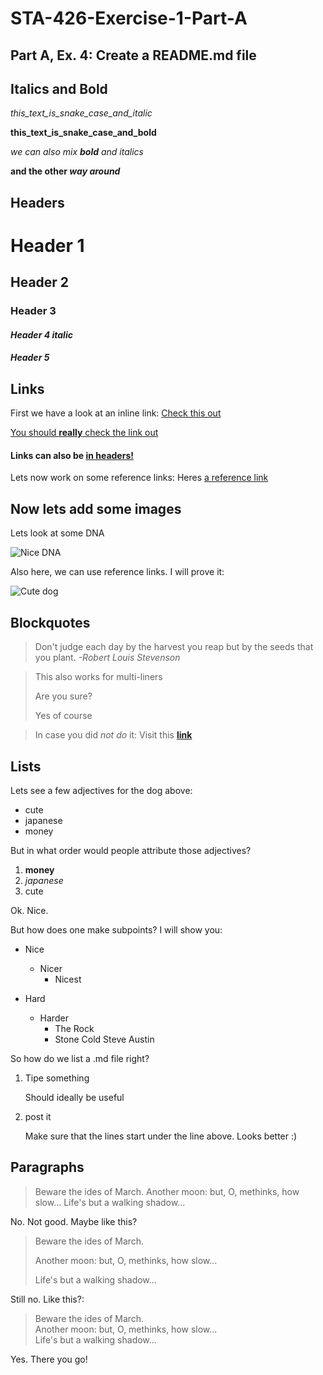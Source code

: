 # STA-426-Exercise-1-Part-A


## Part A, Ex. 4: Create a README.md file

## Italics and Bold

*this_text_is_snake_case_and_italic*

**this_text_is_snake_case_and_bold**

*we can also mix **bold** and italics*

**and the other *way around***

## Headers

# Header 1

## Header 2

### Header 3

#### *Header 4 italic*

##### **Header 5**

## Links

First we have a look at an inline link: [Check this out](https://www.srf.ch)

[You should **really** check the link out](https://www.srf.ch)

#### Links can also be [in headers!](https://www.srf.ch)

Lets now work on some reference links: Heres [a reference link][reference link]

## Now lets add some images

Lets look at some DNA

![Nice DNA](https://www.wissenschaft.de/wp-content/uploads/A/d/AdobeStock_179309453_B936C5D2-493D-4A34-8972-AE77D525F1EB-e1660294803521-990x648.jpg)

Also here, we can use reference links. I will prove it:

![Cute dog][cute doggie] 

## Blockquotes

>Don't judge each day by the harvest you reap but by the seeds that you plant. _-Robert Louis Stevenson_

>This also works for multi-liners
>
>Are you sure?
>
>Yes of course

>In case you did _not do_ it: Visit this **[link][reference link]**

## Lists

Lets see a few adjectives for the dog above:
* cute
* japanese
* money

But in what order would people attribute those adjectives?
1. **money**
2. _japanese_
3. cute

Ok. Nice. 

But how does one make subpoints? I will show you:

* Nice
  * Nicer
    * Nicest
   
* Hard
  * Harder
    * The Rock
    * Stone Cold Steve Austin

So how do we list a .md file right?
1. Tipe something
 
   Should ideally be useful

2. post it
 
   Make sure that the lines start under the line above. Looks better :)


## Paragraphs

>Beware the ides of March.
Another moon: but, O, methinks, how slow... 
Life's but a walking shadow...

No. Not good. Maybe like this?

>Beware the ides of March.
>
>Another moon: but, O, methinks, how slow... 
>
>Life's but a walking shadow...

Still no. Like this?:

>Beware the ides of March.  
Another moon: but, O, methinks, how slow...   
Life's but a walking shadow...  

Yes. There you go! 

[reference link]: https://www.uzh.ch/de.html

[cute doggie]: https://www.cnet.com/a/img/resize/61c44c6765cb6b8529df884935ad7aefc622aeec/hub/2021/11/03/3c2a7d79-770e-4cfa-9847-66b3901fb5d7/c09.jpg?auto=webp&fit=crop&height=675&width=1200


